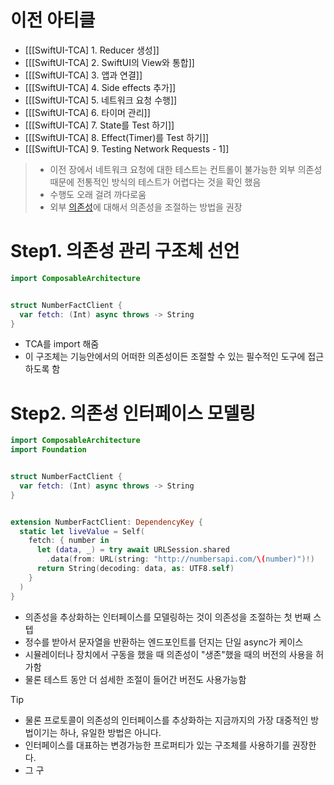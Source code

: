 # 이전 아티클
- [[[SwiftUI-TCA] 1. Reducer 생성]]
- [[[SwiftUI-TCA] 2. SwiftUI의 View와 통합]]
- [[[SwiftUI-TCA] 3. 앱과 연결]]
- [[[SwiftUI-TCA] 4. Side effects 추가]]
- [[[SwiftUI-TCA] 5. 네트워크 요청 수행]]
- [[[SwiftUI-TCA] 6. 타이머 관리]]
- [[[SwiftUI-TCA] 7. State를 Test 하기]]
- [[[SwiftUI-TCA] 8. Effect(Timer)를  Test 하기]]
- [[[SwiftUI-TCA] 9. Testing Network Requests - 1]]

> - 이전 장에서 네트워크 요청에 대한 테스트는 컨트롤이 불가능한 외부 의존성 때문에 전통적인 방식의 테스트가 어렵다는 것을 확인 했음
> - 수행도 오래 걸려 까다로움
> - 외부 [의존성](https://pointfreeco.github.io/swift-composable-architecture/main/documentation/composablearchitecture/dependencymanagement)에 대해서 의존성을 조절하는 방법을 권장

# Step1. 의존성 관리 구조체 선언
```swift
import ComposableArchitecture


struct NumberFactClient {
  var fetch: (Int) async throws -> String
}
```
- TCA를 import 해줌
- 이 구조체는 기능안에서의 어떠한 의존성이든 조절할 수 있는 필수적인 도구에 접근하도록 함

# Step2. 의존성 인터페이스 모델링
```swift
import ComposableArchitecture
import Foundation


struct NumberFactClient {
  var fetch: (Int) async throws -> String
}


extension NumberFactClient: DependencyKey {
  static let liveValue = Self(
    fetch: { number in
      let (data, _) = try await URLSession.shared
        .data(from: URL(string: "http://numbersapi.com/\(number)")!)
      return String(decoding: data, as: UTF8.self)
    }
  )
}
```
- 의존성을 추상화하는 인터페이스를 모델링하는 것이 의존성을 조절하는 첫 번째 스텝
- 정수를 받아서 문자열을 반환하는 엔드포인트를 던지는 단일 async가 케이스
- 시뮬레이터나 장치에서 구동을 했을 때 의존성이 "생존"했을 때의 버전의 사용을 허가함
- 물론 테스트 동안 더 섬세한 조절이 들어간 버전도 사용가능함

>[!tip]
>- 물론 프로토콜이 의존성의 인터페이스를 추상화하는 지금까지의 가장 대중적인 방법이기는 하나, 유일한 방법은 아니다. 
>- 인터페이스를 대표하는 변경가능한 프로퍼티가 있는 구조체를 사용하기를 권장한다.
>- 그 구